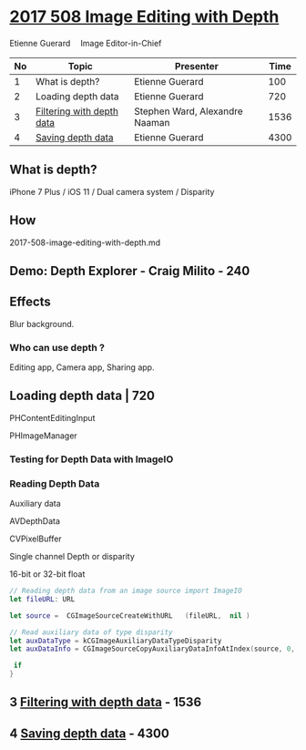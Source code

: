 
# [2017 508 Image Editing with Depth](https://developer.apple.com/videos/play/wwdc2017/508/)

Etienne Guerard 　Image Editor-in-Chief

No|Topic|Presenter|Time
--|--|--|--
1| What is depth? |Etienne Guerard| 100
2|Loading depth data | Etienne Guerard| 720
3|[Filtering with depth data](3-filtering-with-depth-data.md)|Stephen Ward, Alexandre Naaman| 1536
4|[Saving depth data](4-save-depth-data.md)| Etienne Guerard| 4300


## What is depth?

iPhone 7 Plus / iOS 11 / Dual camera system / Disparity

## How

2017-508-image-editing-with-depth.md

## Demo: Depth Explorer - Craig Milito - 240


## Effects

Blur background.


### Who can use depth ?

Editing app, Camera app, Sharing app.

## Loading depth data | 720

PHContentEditingInput

PHImageManager


### Testing for Depth Data with ImageIO

### Reading Depth Data


Auxiliary data

AVDepthData

CVPixelBuffer

Single channel Depth or disparity

16-bit or 32-bit float


```swift
// Reading depth data from an image source import ImageIO
let fileURL: URL

let source =  CGImageSourceCreateWithURL   (fileURL,  nil )

// Read auxiliary data of type disparity
let auxDataType = kCGImageAuxiliaryDataTypeDisparity
let auxDataInfo = CGImageSourceCopyAuxiliaryDataInfoAtIndex(source, 0, auxDataType)

 if
}
```


## 3 [Filtering with depth data](3-filtering-with-depth-data.md) - 1536

## 4 [Saving depth data](4-save-depth-data.md) - 4300
